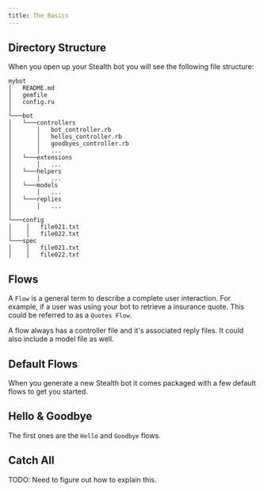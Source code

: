 ```yaml
---
title: The Basics
---
```


## Directory Structure

When you open up your Stealth bot you will see the following file structure:

```
mybot
│   README.md
│   gemfile
│   config.ru    
│
└───bot
│   └───controllers
│       │   bot_controller.rb
│       │   hellos_controller.rb
│       │   goodbyes_controller.rb
│       │   ...
│   └───extensions
│       │   ...
│   └───helpers
│       │   ...
│   └───models
│       │   ...
│   └───replies
│       │   ...
│   
└───config
│    │   file021.txt
│    │   file022.txt
└───spec
│    │   file021.txt
│    │   file022.txt
```

## Flows

A `Flow` is a general term to describe a complete user interaction. For example, if a user was using your bot to retrieve a insurance quote. This could be referred to as a `Quotes Flow`.

A flow always has a controller file and it's associated reply files. It could also include a model file as well.

## Default Flows

When you generate a new Stealth bot it comes packaged with a few default flows to get you started.

## Hello & Goodbye

The first ones are the `Hello` and `Goodbye` flows.

## Catch All

TODO: Need to figure out how to explain this.
